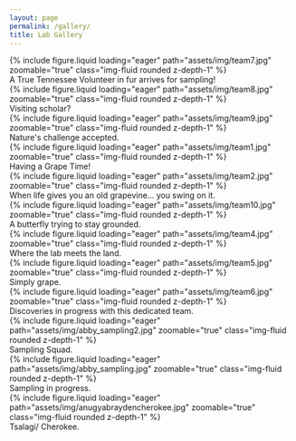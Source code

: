 ```yaml
---
layout: page
permalink: /gallery/
title: Lab Gallery
---
```

<div class="row">
    <div class="col-sm mt-3 mt-md-0">
        {% include figure.liquid loading="eager" path="assets/img/team7.jpg" zoomable="true" class="img-fluid rounded z-depth-1" %}
        <div class="caption">
            A True Tennessee Volunteer in fur arrives for sampling!
        </div>
    </div>
    <div class="col-sm mt-3 mt-md-0">
        {% include figure.liquid loading="eager" path="assets/img/team8.jpg" zoomable="true" class="img-fluid rounded z-depth-1" %}
        <div class="caption">
            Visiting scholar?
        </div>
    </div>
    <div class="col-sm mt-3 mt-md-0">
        {% include figure.liquid loading="eager" path="assets/img/team9.jpg" zoomable="true" class="img-fluid rounded z-depth-1" %}
        <div class="caption">
            Nature's challenge accepted.
        </div>
    </div>
</div>
<div class="row">
    <div class="col-sm mt-3 mt-md-0">
        {% include figure.liquid loading="eager" path="assets/img/team1.jpg" zoomable="true" class="img-fluid rounded z-depth-1" %}
        <div class="caption">
            Having a Grape Time!
        </div>
    </div>
    <div class="col-sm mt-3 mt-md-0">
        {% include figure.liquid loading="eager" path="assets/img/team2.jpg" zoomable="true" class="img-fluid rounded z-depth-1" %}
        <div class="caption">
            When life gives you an old grapevine... you swing on it.
        </div>
    </div>
    <div class="col-sm mt-3 mt-md-0">
        {% include figure.liquid loading="eager" path="assets/img/team10.jpg" zoomable="true" class="img-fluid rounded z-depth-1" %}
        <div class="caption">
            A butterfly trying to stay grounded.
        </div>
    </div>
</div>
<div class="row">
    <div class="col-sm mt-3 mt-md-0">
        {% include figure.liquid loading="eager" path="assets/img/team4.jpg" zoomable="true" class="img-fluid rounded z-depth-1" %}
        <div class="caption">
           Where the lab meets the land.
        </div>
    </div>
    <div class="col-sm mt-3 mt-md-0">
        {% include figure.liquid loading="eager" path="assets/img/team5.jpg" zoomable="true" class="img-fluid rounded z-depth-1" %}
        <div class="caption">
            Simply grape.
        </div>
    </div>
    <div class="col-sm mt-3 mt-md-0">
        {% include figure.liquid loading="eager" path="assets/img/team6.jpg" zoomable="true" class="img-fluid rounded z-depth-1" %}
        <div class="caption">
           Discoveries in progress with this dedicated team.
        </div>
    </div>
</div>
<div class="row">
    <div class="col-sm mt-3 mt-md-0">
        {% include figure.liquid loading="eager" path="assets/img/abby_sampling2.jpg" zoomable="true" class="img-fluid rounded z-depth-1" %}
        <div class="caption">
           Sampling Squad.
        </div>
    </div>
    <div class="col-sm mt-3 mt-md-0">
        {% include figure.liquid loading="eager" path="assets/img/abby_sampling.jpg" zoomable="true" class="img-fluid rounded z-depth-1" %}
        <div class="caption">
            Sampling in progress.
        </div>
    </div>
    <div class="col-sm mt-3 mt-md-0">
        {% include figure.liquid loading="eager" path="assets/img/anugyabraydencherokee.jpg" zoomable="true" class="img-fluid rounded z-depth-1" %}
        <div class="caption">
           Tsalagi/ Cherokee.
        </div>
    </div>
</div>
